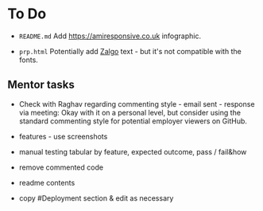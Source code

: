 # To Do

- `README.md` Add https://amiresponsive.co.uk infographic.

- `prp.html` Potentially add [Zalgo](https://zalgo.org) text - but it's not compatible with the fonts.

## Mentor tasks

- Check with Raghav regarding commenting style - email sent - response via meeting: Okay with it on a personal level, but consider using the standard commenting style for potential employer viewers on GitHub.

- features - use screenshots

- manual testing
tabular
by feature, expected outcome, pass / fail&how

- remove commented code

- readme contents

- copy #Deployment section & edit as necessary